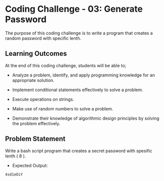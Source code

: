# Coding Challenge - 03: Generate Password

The purpose of this coding challenge is to write a program that creates a random password with specific lenth.

## Learning Outcomes

At the end of this coding challenge, students will be able to;

- Analyze a problem, identify, and apply programming knowledge for an appropriate solution.

- Implement conditional statements effectively to solve a problem.

- Execute operations on strings.

- Make use of random numbers to solve a problem.

- Demonstrate their knowledge of algorithmic design principles by solving the problem effectively.

## Problem Statement

Write a bash script program that creates a secret password with spesific lenth ( 8 ).


- Expected Output:

```text
4sd1eOiY
```



